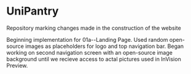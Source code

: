 # UniPantry
Repository marking changes made in the construction of the website


Beginning implementation for 01a--Landing Page. Used random open-source images as placeholders for logo and top navigation bar. Began working on second navigation screen with an open-source image background until we recieve access to actal pictures used in InVision Preview. 
